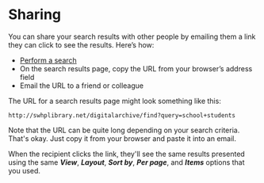 # Sharing

You can share your search results with other people by emailing them a link they can click to see the results. Here’s how:

-   [Perform a search](../how-to-search)
-   On the search results page, copy the URL from your browser’s address field
-   Email the URL to a friend or colleague

The URL for a search results page might look something like this:

```
http://swhplibrary.net/digitalarchive/find?query=school+students
```

Note that the URL can be quite long depending on your search criteria. That's okay.
Just copy it from your browser and paste it into an email.

When the recipient clicks the link, they'll see the same results presented
using the same **_View_**, **_Layout_**, **_Sort by_**, **_Per page_**, and
**_Items_** options that you used.

